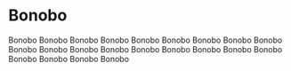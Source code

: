 # Bonobo
Bonobo Bonobo Bonobo Bonobo Bonobo Bonobo Bonobo Bonobo Bonobo Bonobo Bonobo Bonobo Bonobo Bonobo Bonobo Bonobo Bonobo Bonobo Bonobo Bonobo Bonobo Bonobo 
